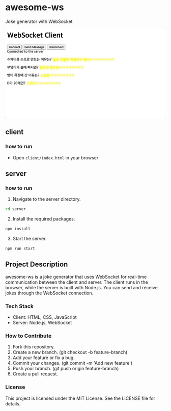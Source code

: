 # awesome-ws

Joke generator with WebSocket

![alt text](images/client-template.gif)

## client

### how to run

- Open `client/index.html` in your browser

## server

### how to run

1. Navigate to the server directory.

```bash
cd server
```

2. Install the required packages.

```bash
npm install
```

3. Start the server.

```bash
npm run start
```

## Project Description

awesome-ws is a joke generator that uses WebSocket for real-time communication between the client and server. The client runs in the browser, while the server is built with Node.js. You can send and receive jokes through the WebSocket connection.

### Tech Stack

- Client: HTML, CSS, JavaScript
- Server: Node.js, WebSocket

### How to Contribute

1. Fork this repository.
2. Create a new branch. (git checkout -b feature-branch)
3. Add your feature or fix a bug.
4. Commit your changes. (git commit -m 'Add new feature')
5. Push your branch. (git push origin feature-branch)
6. Create a pull request.

### License

This project is licensed under the MIT License. See the LICENSE file for details.
